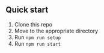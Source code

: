 ## Quick start

1. Clone this repo 
2. Move to the appropriate directory
3. Run `npm run setup` 
4. Run `npm run start`